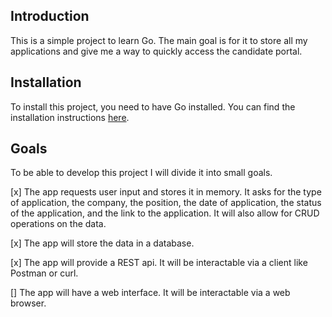 ## Introduction

This is a simple project to learn Go. The main goal is for it to store all my applications and give me a way to quickly access the candidate portal.

## Installation

To install this project, you need to have Go installed. You can find the installation instructions [here](https://golang.org/doc/install).

## Goals

To be able to develop this project I will divide it into small goals.

[x] The app requests user input and stores it in memory. It asks for the type of application, the company, the position, the date of application, the status of the application, and the link to the application. It will also allow for CRUD operations on the data.

[x] The app will store the data in a database.

[x] The app will provide a REST api. It will be interactable via a client like Postman or curl.

[] The app will have a web interface. It will be interactable via a web browser.
